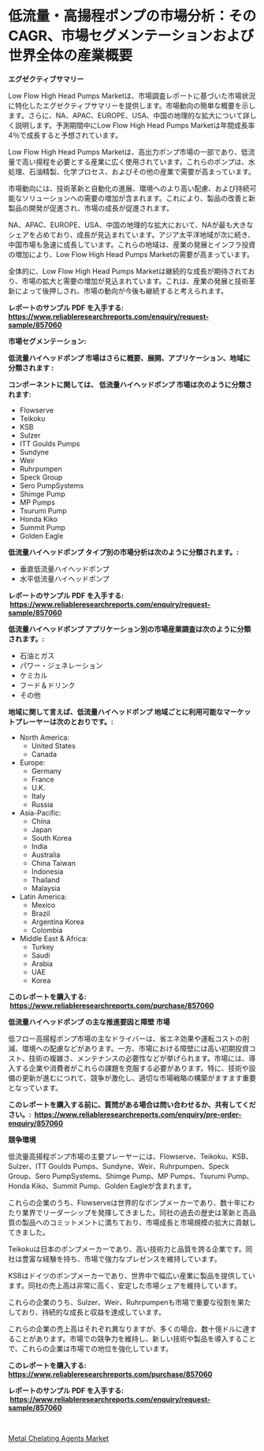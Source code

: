 <p><h1>低流量・高揚程ポンプの市場分析：そのCAGR、市場セグメンテーションおよび世界全体の産業概要</h1></p><p><strong>エグゼクティブサマリー</strong></p>
<p><p>Low Flow High Head Pumps Marketは、市場調査レポートに基づいた市場状況に特化したエグゼクティブサマリーを提供します。市場動向の簡単な概要を示します。さらに、NA、APAC、EUROPE、USA、中国の地理的な拡大について詳しく説明します。予測期間中にLow Flow High Head Pumps Marketは年間成長率4％で成長すると予想されています。</p><p>Low Flow High Head Pumps Marketは、高出力ポンプ市場の一部であり、低流量で高い揚程を必要とする産業に広く使用されています。これらのポンプは、水処理、石油精製、化学プロセス、およびその他の産業で需要が高まっています。</p><p>市場動向には、技術革新と自動化の進展、環境へのより高い配慮、および持続可能なソリューションへの需要の増加が含まれます。これにより、製品の改善と新製品の開発が促進され、市場の成長が促進されます。</p><p>NA、APAC、EUROPE、USA、中国の地理的な拡大において、NAが最も大きなシェアを占めており、成長が見込まれています。アジア太平洋地域が次に続き、中国市場も急速に成長しています。これらの地域は、産業の発展とインフラ投資の増加により、Low Flow High Head Pumps Marketの需要が高まっています。</p><p>全体的に、Low Flow High Head Pumps Marketは継続的な成長が期待されており、市場の拡大と需要の増加が見込まれています。これは、産業の発展と技術革新によって後押しされ、市場の動向が今後も継続すると考えられます。</p></p>
<p><strong>レポートのサンプル PDF を入手する: <a href="https://www.reliableresearchreports.com/enquiry/request-sample/857060">https://www.reliableresearchreports.com/enquiry/request-sample/857060</a></strong></p>
<p><strong>市場セグメンテーション:</strong></p>
<p><strong> 低流量ハイヘッドポンプ 市場はさらに概要、展開、アプリケーション、地域に分類されます :</strong></p>
<p><strong>コンポーネントに関しては、 低流量ハイヘッドポンプ 市場は次のように分類されます: &nbsp;</strong></p>
<p><ul><li>Flowserve</li><li>Teikoku</li><li>KSB</li><li>Sulzer</li><li>ITT Goulds Pumps</li><li>Sundyne</li><li>Weir</li><li>Ruhrpumpen</li><li>Speck Group</li><li>Sero PumpSystems</li><li>Shimge Pump</li><li>MP Pumps</li><li>Tsurumi Pump</li><li>Honda Kiko</li><li>Summit Pump</li><li>Golden Eagle</li></ul></p>
<p><strong> 低流量ハイヘッドポンプ タイプ別の市場分析は次のように分類されます。:</strong></p>
<p><ul><li>垂直低流量ハイヘッドポンプ</li><li>水平低流量ハイヘッドポンプ</li></ul></p>
<p><strong>レポートのサンプル PDF を入手する: &nbsp;<a href="https://www.reliableresearchreports.com/enquiry/request-sample/857060">https://www.reliableresearchreports.com/enquiry/request-sample/857060</a></strong></p>
<p><strong> 低流量ハイヘッドポンプ アプリケーション別の市場産業調査は次のように分類されます。:</strong></p>
<p><ul><li>石油とガス</li><li>パワー・ジェネレーション</li><li>ケミカル</li><li>フード＆ドリンク</li><li>その他</li></ul></p>
<p><strong>地域に関して言えば、低流量ハイヘッドポンプ 地域ごとに利用可能なマーケットプレーヤーは次のとおりです。:</strong></p>
<p><ul>
    <li>
        North America:
        <ul>
            <li>United States</li>
            <li>Canada</li>
        </ul>
    </li>
    <li>
        Europe:
        <ul>
            <li>Germany</li>
            <li>France</li>
            <li>U.K.</li>
            <li>Italy</li>
            <li>Russia</li>
        </ul>
    </li>
    <li>
        Asia-Pacific:
        <ul>
            <li>China</li>
            <li>Japan</li>
            <li>South Korea</li>
            <li>India</li>
            <li>Australia</li>
            <li>China Taiwan</li>
            <li>Indonesia</li>
            <li>Thailand</li>
            <li>Malaysia</li>
        </ul>
    </li>
    <li>
        Latin America:
        <ul>
            <li>Mexico</li>
            <li>Brazil</li>
            <li>Argentina Korea</li>
            <li>Colombia</li>
        </ul>
    </li>
    <li>
        Middle East & Africa:
        <ul>
            <li>Turkey</li>
            <li>Saudi</li>
            <li>Arabia</li>
            <li>UAE</li>
            <li>Korea</li>
        </ul>
    </li>
    </ul></p>
<p><strong>このレポートを購入する: &nbsp;<a href="https://www.reliableresearchreports.com/purchase/857060">https://www.reliableresearchreports.com/purchase/857060</a></strong></p>
<p><strong>低流量ハイヘッドポンプ の主な推進要因と障壁 市場</strong></p>
<p><p>低フロー高揚程ポンプ市場の主なドライバーは、省エネ効果や運転コストの削減、環境への配慮などがあります。一方、市場における障壁には高い初期投資コスト、技術の複雑さ、メンテナンスの必要性などが挙げられます。市場には、導入する企業や消費者がこれらの課題を克服する必要があります。特に、技術や設備の更新が進むにつれて、競争が激化し、適切な市場戦略の構築がますます重要となっています。</p></p>
<p><strong>このレポートを購入する前に、質問がある場合は問い合わせるか、共有してください。:&nbsp; <a href="https://www.reliableresearchreports.com/enquiry/pre-order-enquiry/857060">https://www.reliableresearchreports.com/enquiry/pre-order-enquiry/857060</a></strong></p>
<p><strong>競争環境</strong></p>
<p><p>低流量高揚程ポンプ市場の主要プレーヤーには、Flowserve、Teikoku、KSB、Sulzer、ITT Goulds Pumps、Sundyne、Weir、Ruhrpumpen、Speck Group、Sero PumpSystems、Shimge Pump、MP Pumps、Tsurumi Pump、Honda Kiko、Summit Pump、Golden Eagleが含まれます。</p><p>これらの企業のうち、Flowserveは世界的なポンプメーカーであり、数十年にわたり業界でリーダーシップを発揮してきました。同社の過去の歴史は革新と高品質の製品へのコミットメントに満ちており、市場成長と市場規模の拡大に貢献してきました。</p><p>Teikokuは日本のポンプメーカーであり、高い技術力と品質を誇る企業です。同社は豊富な経験を持ち、市場で強力なプレゼンスを維持しています。</p><p>KSBはドイツのポンプメーカーであり、世界中で幅広い産業に製品を提供しています。同社の売上高は非常に高く、安定した市場シェアを維持しています。</p><p>これらの企業のうち、Sulzer、Weir、Ruhrpumpenも市場で重要な役割を果たしており、持続的な成長と収益を達成しています。</p><p>これらの企業の売上高はそれぞれ異なりますが、多くの場合、数十億ドルに達することがあります。市場での競争力を維持し、新しい技術や製品を導入することで、これらの企業は市場での地位を強化しています。</p></p>
<p><strong>このレポートを購入する: &nbsp; <a href="https://www.reliableresearchreports.com/purchase/857060">https://www.reliableresearchreports.com/purchase/857060</a></strong></p>
<p><strong>レポートのサンプル PDF を入手する: &nbsp;<a href="https://www.reliableresearchreports.com/enquiry/request-sample/857060">https://www.reliableresearchreports.com/enquiry/request-sample/857060</a></strong><strong></strong></p>
<p>&nbsp;</p>
<p><p><a href="https://copper-carbon-84f.notion.site/Metal-Chelating-Agents-Market-A-Comprehensive-Report-of-its-Market-Share-Growth-Trends-2024-203-97bc91ef2dd54b06b96ccfb72a2890fe">Metal Chelating Agents Market</a></p></p>